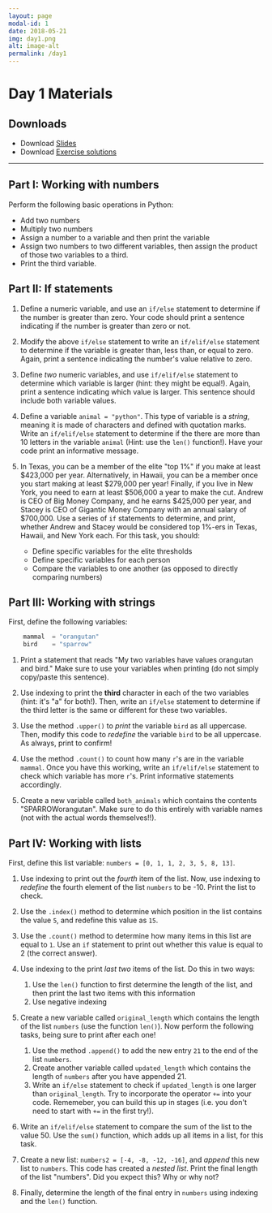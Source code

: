 ```yaml
---
layout: page
modal-id: 1
date: 2018-05-21
img: day1.png
alt: image-alt
permalink: /day1
---
```


# Day 1 Materials

## Downloads

+ Download [Slides](link)
+ Download [Exercise solutions](link)


<!--
+ Download [Exercise solutions](link)
-->

------------------------

## Part I: Working with numbers

Perform the following basic operations in Python:

+ Add two numbers
+ Multiply two numbers
+ Assign a number to a variable and then print the variable
+ Assign two numbers to two different variables, then assign the product of those two variables to a third.  
+ Print the third variable.



## Part II: If statements

1. Define a numeric variable, and use an `if/else` statement to determine if the number is greater than zero. Your code should print a sentence indicating if the number is greater than zero or not.

2. Modify the above `if/else` statement to write an `if/elif/else` statement to determine if the variable is greater than, less than, or equal to zero. Again, print a sentence indicating the number's value relative to zero.

3. Define *two* numeric variables, and use `if/elif/else` statement to determine which variable is larger (hint: they might be equal!). Again, print a sentence indicating which value is larger. This sentence should include both variable values.

4. Define a variable `animal = "python"`. This type of variable is a *string*, meaning it is made of characters and defined with quotation marks.  Write an `if/elif/else` statement to determine if the there are more than 10 letters in the variable `animal` (Hint: use the `len()` function!). Have your code print an informative message.

5. 	In Texas, you can be a member of the elite "top 1%" if you make at least $423,000 per year. Alternatively, in Hawaii, you can be a member once you start making at least $279,000 per year! Finally, if you live in New York, you need to earn at least $506,000 a year to make the cut. 
Andrew is CEO of Big Money Company, and he earns $425,000 per year, and Stacey is CEO of Gigantic Money Company with an annual salary of $700,000. Use a series of `if` statements to determine, and print, whether Andrew and Stacey would be considered top 1%-ers in Texas, Hawaii, and New York each. For this task, you should:

    * Define specific variables for the elite thresholds
    * Define specific variables for each person
	* Compare the variables to one another (as opposed to directly comparing numbers)
	 	

## Part III: Working with strings 

First, define the following variables:

``` python
	mammal  = "orangutan"
	bird    = "sparrow"
```
1. Print a statement that reads "My two variables have values orangutan and bird." Make sure to use your variables when printing (do not simply copy/paste this sentence).

2. Use indexing to print the **third** character in each of the two variables (hint: it's "a" for both!). Then, write an `if/else` statement to determine if the third letter is the same or different for these two variables. 

3. Use the method `.upper()` to *print* the variable `bird` as all uppercase. Then, modify this code to *redefine* the variable `bird` to be all uppercase. As always, print to confirm!

4. Use the method `.count()` to count how many `r`'s are in the variable `mammal`. Once you have this working, write an `if/elif/else` statement to check which variable has more `r`'s. Print informative statements accordingly.

5. Create a new variable called `both_animals` which contains the contents "SPARROWorangutan". Make sure to do this entirely with variable names (not with the actual words themselves!!). 



## Part IV: Working with lists 

First, define this list variable: `numbers = [0, 1, 1, 2, 3, 5, 8, 13]`.

1. Use indexing to print out the *fourth* item of the list. Now, use indexing to *redefine* the fourth element of the list `numbers` to be -10. Print the list to check.

2. Use the `.index()` method to determine which position in the list contains the value `5`, and redefine this value as `15`.

3. Use the `.count()` method to determine how many items in this list are equal to `1`. Use an `if` statement to print out whether this value is equal to 2 (the correct answer).

4. Use indexing to the print *last two* items of the list. Do this in two ways:

	1. Use the `len()` function to first determine the length of the list, and then print the last two items with this information
	2. Use negative indexing

5. Create a new variable called `original_length` which contains the length of the list `numbers` (use the function `len()`). Now perform the following tasks, being sure to print after each one!

	1. Use the method `.append()` to add the new entry `21` to the end of the list `numbers`. 
	2. Create another variable called `updated_length` which contains the length of `numbers` after you have appended 21. 
	3. Write an `if/else` statement to check if `updated_length` is one larger than `original_length`. Try to incorporate the operator `+=` into your code. Rememeber, you can build this up in stages (i.e. you don't need to start with `+=` in the first try!). 
 
6. Write an `if/elif/else` statement to compare the sum of the list to the value 50. Use the `sum()` function, which adds up all items in a list, for this task.

7. Create a new list: `numbers2 = [-4, -8, -12, -16]`, and *append* this new list to `numbers`. This code has created a *nested list*. Print the final length of the list "numbers". Did you expect this? Why or why not?

8. Finally, determine the length of the final entry in `numbers` using indexing and the `len()` function. 